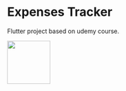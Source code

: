 # Expenses Tracker

Flutter project based on udemy course.


<img src="imgForReadmy/img1.png" width="100" height="100">
